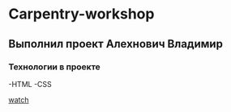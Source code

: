 # Carpentry-workshop

## Выполнил проект Алехнович Владимир

### Технологии в проекте

-HTML
-CSS

[watch](https://alehnovich-vladimir.github.io/Carpentry-workshop/)
